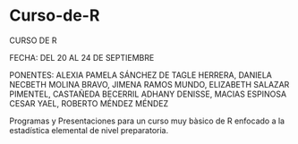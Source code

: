 # Curso-de-R
CURSO DE R

FECHA: DEL 20 AL 24 DE SEPTIEMBRE

PONENTES:  ALEXIA PAMELA SÁNCHEZ DE TAGLE HERRERA, DANIELA NECBETH MOLINA BRAVO, JIMENA RAMOS MUNDO, ELIZABETH SALAZAR PIMENTEL, 
           CASTAÑEDA BECERRIL ADHANY DENISSE, MACIAS ESPINOSA CESAR YAEL, ROBERTO MÉNDEZ MÉNDEZ

Programas y Presentaciones para un curso muy bàsico de R enfocado a la estadística elemental de nivel preparatoria. 
